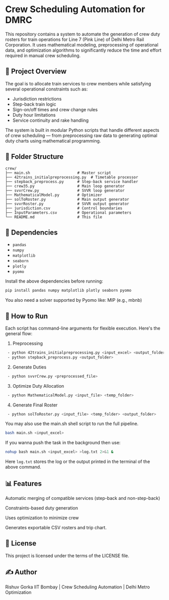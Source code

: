 # Crew Scheduling Automation for DMRC

This repository contains a system to automate the generation of crew duty rosters for train operations for Line 7 (Pink Line) of Delhi Metro Rail Corporation. It uses mathematical modeling, preprocessing of operational data, and optimization algorithms to significantly reduce the time and effort required in manual crew scheduling.

## 📌 Project Overview

The goal is to allocate train services to crew members while satisfying several operational constraints such as:
- Jurisdiction restrictions
- Step-back train logic
- Sign-on/off times and crew change rules
- Duty hour limitations
- Service continuity and rake handling

The system is built in modular Python scripts that handle different aspects of crew scheduling — from preprocessing raw data to generating optimal duty charts using mathematical programming.



## 📁 Folder Structure
```text
crew/
├── main.sh                     # Master script
├── 42trains_initialpreprocessing.py  # Timetable processor
├── stepback_preprocess.py      # Step-back service handler
├── crew35.py                   # Main loop generator
├── svvrCrew.py                 # SVVR loop generator
├── MathematicalModel.py        # Optimizer
├── solToRoster.py              # Main output generator
├── svvrRoster.py               # SVVR output generator
├── jurisdiction.csv            # Control boundaries
├── InputParameters.csv         # Operational parameters
└── README.md                   # This file

```

## 🧮 Dependencies

- `pandas`
- `numpy`
- `matplotlib`
- `seaborn`
- `plotly`
- `pyomo`

Install the above dependencies before running:

```bash
pip install pandas numpy matplotlib plotly seaborn pyomo
```
You also need a solver supported by Pyomo like:
MIP (e.g., mbnb)

## 🚀 How to Run
Each script has command-line arguments for flexible execution. Here's the general flow:

1. Preprocessing
```bash
 - python 42trains_initialpreprocessing.py <input_excel> <output_folder>
 - python stepback_preprocess.py <output_folder>
```
2. Generate Duties
```bash
 - python svvrCrew.py <preprocessed_file>
```
3. Optimize Duty Allocation
```bash
 - python MathematicalModel.py <input_file> <temp_folder>
```
4. Generate Final Roster
```bash
 - python solToRoster.py <input_file> <temp_folder> <output_folder>
```

You may also use the main.sh shell script to run the full pipeline.
```bash
bash main.sh <input_excel>
```
If you wanna push the task in the background then use:
```bash
nohup bash main.sh <input_excel> >log.txt 2>&1 &
```
Here `log.txt` stores the log or the output printed in the terminal of the above command.

## 📊 Features
Automatic merging of compatible services (step-back and non-step-back)

Constraints-based duty generation

Uses optimization to minimize crew

Generates exportable CSV rosters and trip chart.

## 📃 License
This project is licensed under the terms of the LICENSE file.

## ✍️ Author
Rishuv Gorka
IIT Bombay | Crew Scheduling Automation | Delhi Metro Optimization

